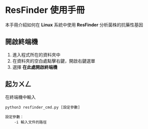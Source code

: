 # ResFinder 使用手冊

本手冊介紹如何在 **Linux** 系統中使用 **ResFinder** 分析菌株的抗藥性基因

## 開啟終端機

 1. 進入程式所在的資料夾中
 2. 在資料夾的空白處點擊右鍵，開啟右鍵選單
 3. 選擇 **在此處開啟終端機**

## 起ㄉㄨㄥ
在終端機中輸入
```
python3 resfinder_cmd.py [設定參數]

設定參數：
	-i 輸入文件的路徑
``` 

<!--stackedit_data:
eyJoaXN0b3J5IjpbMTM2MjExNzIxNywtMTgxNTQ2MTg4NCwyOT
A0NzY5NDldfQ==
-->